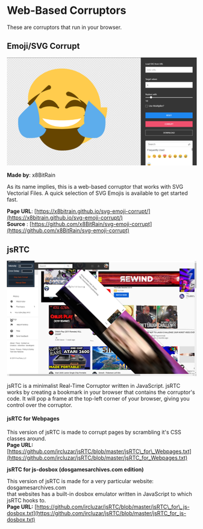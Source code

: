 # Web-Based Corruptors

These are corruptors that run in your browser. 

## Emoji/SVG Corrupt

![Corrupted Laughing-Crying Emoji](../.gitbook/assets/image%20%2831%29.png)

**Made by**: x8BitRain

As its name implies, this is a web-based corruptor that works with SVG Vectorial Files. A quick selection of SVG Emojis is available to get started fast.

**Page URL**: [https://x8bitrain.github.io/svg-emoji-corrupt/](https://x8bitrain.github.io/svg-emoji-corrupt/)  
**Source** : [https://github.com/x8BitRain/svg-emoji-corrupt](https://github.com/x8BitRain/svg-emoji-corrupt)

## jsRTC 

![jsRTC ran against Youtube&apos;s Homepage](../.gitbook/assets/image%20%2821%29.png)

jsRTC is a minimalist Real-Time Corruptor written in JavaScript. jsRTC works by creating a bookmark in your browser that contains the corruptor's code. It will pop a frame at the top-left corner of your browser, giving you control over the corruptor.

#### jsRTC for Webpages

This version of jsRTC is made to corrupt pages by scrambling it's CSS classes around.  
**Page URL:** [https://github.com/ircluzar/jsRTC/blob/master/jsRTC\_for\_Webpages.txt](https://github.com/ircluzar/jsRTC/blob/master/jsRTC_for_Webpages.txt)

**jsRTC for js-dosbox \(dosgamesarchives.com edition\)**

This version of jsRTC is made for a very particular website: dosgamesarchives.com  
that websites has a built-in dosbox emulator written in JavaScript to which jsRTC hooks to.  
**Page URL:** [https://github.com/ircluzar/jsRTC/blob/master/jsRTC\_for\_js-dosbox.txt](https://github.com/ircluzar/jsRTC/blob/master/jsRTC_for_js-dosbox.txt)

